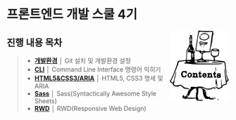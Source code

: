 # 프론트엔드 개발 스쿨 4기 
<img src="ASSETS/table-of-contents.png" alt="" align="right" width="134" height="160">

## 진행 내용 목차

> - __[개발환경](README/preferences.md)__ │ Git 설치 및 개발환경 설정
> - __[CLI](README/cli.md)__ │ Command Line Interface 명령어 익히기
> - __[HTML5&CSS3/ARIA](README/html.md)__ │ HTML5, CSS3 명세 및 ARIA
> - __[Sass](README/sass.md)__ │ Sass(Syntactically Awesome Style Sheets) 
> - __[RWD](README/rwd.md)__ │ RWD(Responsive Web Design)
